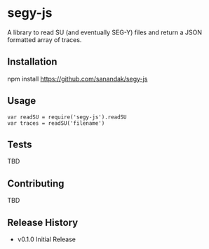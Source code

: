 # segy-js

A library to read SU (and eventually SEG-Y) files and return a JSON formatted array of traces.

## Installation

  npm install https://github.com/sanandak/segy-js

## Usage

    var readSU = require('segy-js').readSU
    var traces = readSU('filename')

## Tests

  TBD

## Contributing

  TBD

## Release History

  * v0.1.0 Initial Release
